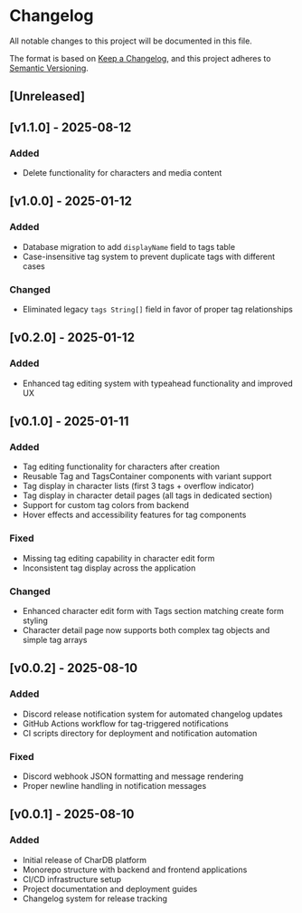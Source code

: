 # Changelog

All notable changes to this project will be documented in this file.

The format is based on [Keep a Changelog](https://keepachangelog.com/en/1.0.0/),
and this project adheres to [Semantic Versioning](https://semver.org/spec/v2.0.0.html).

## [Unreleased]

## [v1.1.0] - 2025-08-12

### Added
- Delete functionality for characters and media content

## [v1.0.0] - 2025-01-12

### Added
- Database migration to add `displayName` field to tags table
- Case-insensitive tag system to prevent duplicate tags with different cases

### Changed
- Eliminated legacy `tags String[]` field in favor of proper tag relationships

## [v0.2.0] - 2025-01-12

### Added
- Enhanced tag editing system with typeahead functionality and improved UX

## [v0.1.0] - 2025-01-11

### Added
- Tag editing functionality for characters after creation
- Reusable Tag and TagsContainer components with variant support
- Tag display in character lists (first 3 tags + overflow indicator)
- Tag display in character detail pages (all tags in dedicated section)
- Support for custom tag colors from backend
- Hover effects and accessibility features for tag components

### Fixed
- Missing tag editing capability in character edit form
- Inconsistent tag display across the application

### Changed
- Enhanced character edit form with Tags section matching create form styling
- Character detail page now supports both complex tag objects and simple tag arrays

## [v0.0.2] - 2025-08-10

### Added
- Discord release notification system for automated changelog updates
- GitHub Actions workflow for tag-triggered notifications
- CI scripts directory for deployment and notification automation

### Fixed
- Discord webhook JSON formatting and message rendering
- Proper newline handling in notification messages

## [v0.0.1] - 2025-08-10

### Added
- Initial release of CharDB platform
- Monorepo structure with backend and frontend applications
- CI/CD infrastructure setup
- Project documentation and deployment guides
- Changelog system for release tracking